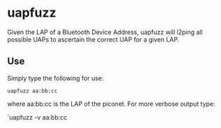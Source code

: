 # uapfuzz
Given the LAP of a Bluetooth Device Address, uapfuzz will l2ping all possible UAPs to ascertain the correct UAP for a given LAP.

## Use

Simply type the following for use:

`uapfuzz aa:bb:cc`

where aa:bb:cc is the LAP of the piconet. For more verbose output type:

`uapfuzz -v aa:bb:cc

